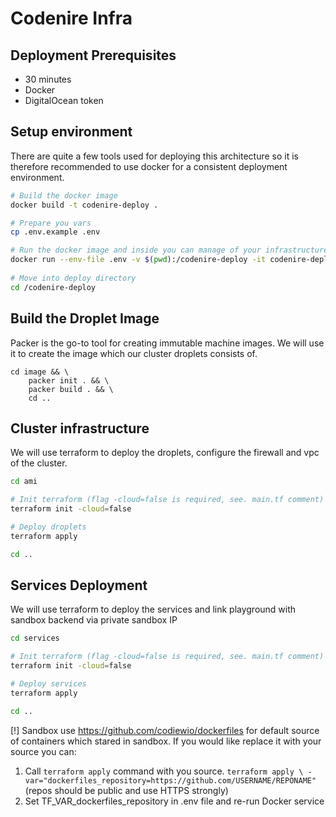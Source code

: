 # Codenire Infra

## Deployment Prerequisites
- 30 minutes
- Docker
- DigitalOcean token

## Setup environment
There are quite a few tools used for deploying this architecture so it is therefore recommended to use docker for a consistent deployment environment.

```bash
# Build the docker image
docker build -t codenire-deploy .

# Prepare you vars
cp .env.example .env 

# Run the docker image and inside you can manage of your infrastructure
docker run --env-file .env -v $(pwd):/codenire-deploy -it codenire-deploy
	
# Move into deploy directory
cd /codenire-deploy
```

## Build the Droplet Image
Packer is the go-to tool for creating immutable machine images. We will use it to create
the image which our cluster droplets consists of.
```
cd image && \
    packer init . && \
    packer build . && \
    cd ..
```

## Cluster infrastructure
We will use terraform to deploy the droplets, configure the firewall and vpc of the cluster.

```bash
cd ami

# Init terraform (flag -cloud=false is required, see. main.tf comment)
terraform init -cloud=false

# Deploy droplets
terraform apply

cd ..
```


## Services Deployment
We will use terraform to deploy the services and link playground with sandbox backend via private sandbox IP

```bash
cd services

# Init terraform (flag -cloud=false is required, see. main.tf comment)
terraform init -cloud=false

# Deploy services
terraform apply

cd ..
```

[!] Sandbox use https://github.com/codiewio/dockerfiles for default source of containers which stared in sandbox. 
If you would like replace it with your source you can:
1. Call `terraform apply` command with you source. 
  `terraform apply \
   -var="dockerfiles_repository=https://github.com/USERNAME/REPONAME"`
  (repos should be public and use HTTPS strongly)
2. Set TF_VAR_dockerfiles_repository in .env file and re-run Docker service
